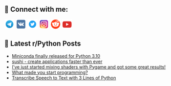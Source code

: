 ## 🔎 Connect with me:
[<img src="https://github.com/bullbesh/bullbesh/blob/main/images/Telegram.png" width="32" height="32" />](https://t.me/bullbesh)
[<img src="https://github.com/bullbesh/bullbesh/blob/main/images/VK.png" width="32" height="32" />](https://vk.com/bullbesh)
[<img src="https://github.com/bullbesh/bullbesh/blob/main/images/Twitter.png" width="32" height="32" />](https://twitter.com/bullbesh1)
[<img src="https://github.com/bullbesh/bullbesh/blob/main/images/Instagram.png" width="32" height="32" />](https://www.instagram.com/bullbesh)
[<img src="https://github.com/bullbesh/bullbesh/blob/main/images/Reddit.png" width="32" height="32" />](https://www.reddit.com/user/bullbesh)
[<img src="https://github.com/bullbesh/bullbesh/blob/main/images/YouTube.png" width="32" height="32" />](https://www.youtube.com/channel/UCtfjRs6uzgq5mfm8S06WTcg)

## 📕 Latest r/Python Posts
<!-- BLOG-POST-LIST:START -->
- [Miniconda finally released for Python 3.10](https://www.reddit.com/r/Python/comments/ztt9t9/miniconda_finally_released_for_python_310/)
- [sushi - create applications faster than ever](https://www.reddit.com/r/Python/comments/ztr8rl/sushi_create_applications_faster_than_ever/)
- [I&#39;ve just started mixing shaders with Pygame and got some great results!](https://www.reddit.com/r/Python/comments/ztqgnt/ive_just_started_mixing_shaders_with_pygame_and/)
- [What made you start programming?](https://www.reddit.com/r/Python/comments/ztmcua/what_made_you_start_programming/)
- [Transcribe Speech to Text with 3 Lines of Python](https://www.reddit.com/r/Python/comments/ztmcjb/transcribe_speech_to_text_with_3_lines_of_python/)
<!-- BLOG-POST-LIST:END -->
